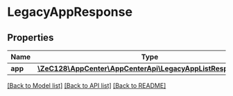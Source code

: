 # LegacyAppResponse

## Properties
Name | Type | Description | Notes
------------ | ------------- | ------------- | -------------
**app** | [**\ZeC128\AppCenter\AppCenterApi\LegacyAppListResponseApps**](LegacyAppListResponseApps.md) |  | [optional] 

[[Back to Model list]](../README.md#documentation-for-models) [[Back to API list]](../README.md#documentation-for-api-endpoints) [[Back to README]](../README.md)


